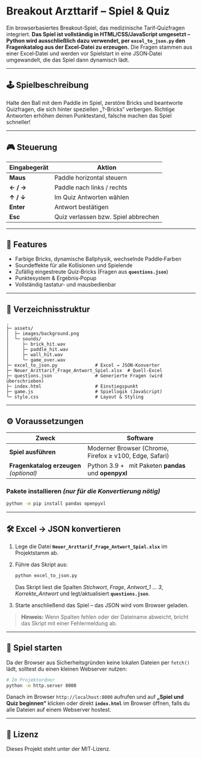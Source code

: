 # Breakout Arzttarif – Spiel & Quiz

Ein browserbasiertes Breakout‑Spiel, das medizinische Tarif‑Quizfragen integriert. **Das Spiel ist vollständig in HTML/CSS/JavaScript umgesetzt – Python wird ausschließlich dazu verwendet, per `excel_to_json.py` den Fragenkatalog aus der Excel‑Datei zu erzeugen.** Die Fragen stammen aus einer Excel‑Datei und werden vor Spielstart in eine JSON‑Datei umgewandelt, die das Spiel dann dynamisch lädt.

---

## 🕹️ Spielbeschreibung

Halte den Ball mit dem Paddle im Spiel, zerstöre Bricks und beantworte Quizfragen, die sich hinter speziellen „?-Bricks“ verbergen. Richtige Antworten erhöhen deinen Punktestand, falsche machen das Spiel schneller!

---

## 🎮 Steuerung

| Eingabegerät | Aktion                              |
| ------------ | ----------------------------------- |
| **Maus**     | Paddle horizontal steuern           |
| **← / →**    | Paddle nach links / rechts          |
| **↑ / ↓**    | Im Quiz Antworten wählen            |
| **Enter**    | Antwort bestätigen                  |
| **Esc**      | Quiz verlassen bzw. Spiel abbrechen |

---

## 🌟 Features

* Farbige Bricks, dynamische Ballphysik, wechselnde Paddle‑Farben
* Soundeffekte für alle Kollisionen und Spielende
* Zufällig eingestreute Quiz‑Bricks (Fragen aus **`questions.json`**)
* Punktesystem & Ergebnis‑Popup
* Vollständig tastatur‑ und mausbedienbar

---

## 📂 Verzeichnisstruktur

```
.
├─ assets/
│  ├─ images/background.png
│  └─ sounds/
│     ├─ brick_hit.wav
│     ├─ paddle_hit.wav
│     ├─ wall_hit.wav
│     └─ game_over.wav
├─ excel_to_json.py              # Excel → JSON‑Konverter
├─ Neuer_Arzttarif_Frage_Antwort_Spiel.xlsx  # Quell‑Excel
├─ questions.json                # Generierte Fragen (wird überschrieben)
├─ index.html                    # Einstiegspunkt
├─ game.js                       # Spiellogik (JavaScript)
└─ style.css                     # Layout & Styling
```

---

## ⚙️ Voraussetzungen

| Zweck                                   | Software                                                |
| --------------------------------------- | ------------------------------------------------------- |
| **Spiel ausführen**                     | Moderner Browser (Chrome, Firefox ≥ v100, Edge, Safari) |
| **Fragenkatalog erzeugen** *(optional)* | Python 3.9 +   mit Paketen **pandas** und **openpyxl**  |

### Pakete installieren *(nur für die Konvertierung nötig)*

```bash
python -m pip install pandas openpyxl
```

---

## 🛠️ Excel → JSON konvertieren

1. Lege die Datei **`Neuer_Arzttarif_Frage_Antwort_Spiel.xlsx`** im Projektstamm ab.
2. Führe das Skript aus:

   ```bash
   python excel_to_json.py
   ```

   Das Skript liest die Spalten *Stichwort*, *Frage*, *Antwort\_1 … 3*, *Korrekte\_Antwort* und legt/aktualisiert **`questions.json`**.
3. Starte anschließend das Spiel – das JSON wird vom Browser geladen.

> **Hinweis:** Wenn Spalten fehlen oder der Dateiname abweicht, bricht das Skript mit einer Fehlermeldung ab.

---

## 🚀 Spiel starten

Da der Browser aus Sicherheitsgründen keine lokalen Dateien per `fetch()` lädt, solltest du einen kleinen Webserver nutzen:

```bash
# Im Projektordner
python -m http.server 8000
```

Danach im Browser `http://localhost:8000` aufrufen und auf **„Spiel und Quiz beginnen“** klicken oder direkt **`index.html`** im Browser öffnen, falls du alle Dateien auf einem Webserver hostest.

---

## 📝 Lizenz

Dieses Projekt steht unter der MIT‑Lizenz.
